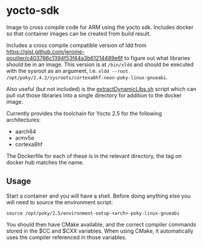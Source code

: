 # yocto-sdk

Image to cross compile code for ARM using the yocto sdk. Includes docker so that container images can
be created from build result.

Includes a cross compile compatible version of ldd from
https://gist.github.com/jerome-pouiller/c403786c1394f53f44a3b61214489e6f to figure out what libraries
should be in an image. This version is at `/bin/xldd` and should be executed with the sysroot as an
argument, i.e. `xldd --root /opt/poky/2.4.2/sysroots/cortexa8hf-neon-poky-linux-gnueabi`.

Also useful (but not included) is the
[extractDynamicLibs.sh](https://github.com/mark-grimes/Dockerfiles/blob/master/extractDynamicLibs.sh)
script which can pull out those libraries into a single directory for addition to the docker image.

Currently provides the toolchain for Yocto 2.5 for the following architectures:

* aarch64
* armv5e
* cortexa8hf

The Dockerfile for each of these is in the relevant directory, the tag on docker hub matches the name.

## Usage

Start a container and you will have a shell. Before doing anything else you will need to source the
environment script:

```
source /opt/poky/2.5/environment-setup-<arch>-poky-linux-gnueabi
```

You should then have CMake available, and the correct compiler commands stored in the $CC and $CXX
variables. When using CMake, it automatically uses the compiler referenced in those variables.
